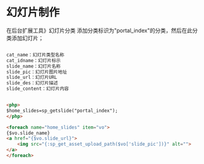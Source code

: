 # 幻灯片制作

在后台扩展工具》幻灯片分类 添加分类标识为"portal\_index"的分类，然后在此分类添加幻灯片；
```html

cat_name：幻灯片类型名称
cat_idname：幻灯片标示
slide_name：幻灯片名称
slide_pic：幻灯片图片地址
slide_url：幻灯片URL
slide_des：幻灯片描述
slide_content：幻灯片内容


<php>
$home_slides=sp_getslide("portal_index");
</php>

<foreach name="home_slides" item="vo">
{$vo.slide_name}
<a href="{$vo.slide_url}">
    <img src="{:sp_get_asset_upload_path($vo['slide_pic'])}" alt="">
</a>
</foreach>
```

